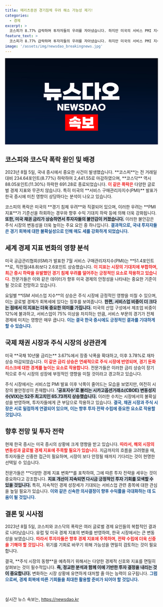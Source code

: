 ```yaml
---
title: 메리츠증권 경기침체 우려 해소 가능성 제기!
categories:
  - 경제
excerpt: >
  코스피가 8.77% 급락하며 투자자들의 우려를 자아냈습니다. 하지만 미국의 서비스 PMI 지수 발표가 새로운 희망의 신호로 작용하면서 글로벌 증시에 긍정적 영향을 미치고 있습니다. 지금 바로 확인해보세요!
feature_text: >
  코스피가 8.77% 급락하며 투자자들의 우려를 자아냈습니다. 하지만 미국의 서비스 PMI 지수 발표가 새로운 희망의 신호로 작용하면서 글로벌 증시에 긍정적 영향을 미치고 있습니다. 지금 바로 확인해보세요!
image: '/assets/img/newsdao_breakingnews.jpg'
---
```


<p><img src="/assets/img/newsdao_breakingnews.jpg" alt="ontimetimes 속보" /></p>

<h2 data-ke-size="size26">코스피와 코스닥 폭락 원인 및 배경</h2>

<p data-ke-size="size16">2023년 8월 5일, 국내 증시에서 중요한 사건이 발생했습니다. **코스피**는 전 거래일 대비 234.64포인트(8.77%) 하락하여 2,441.55로 마감하였으며, **코스닥** 역시 88.05포인트(11.30%) 하락한 691.28로 종료되었습니다. <b><span style="color: #ee2323;">이 같은 폭락은</span></b> 다양한 글로벌 경제 지표와 무관치 않습니다. 특히 미국의 **서비스 구매관리자지수(PMI)** 발표가 한국 증시에 미친 영향이 상당하다는 분석이 나오고 있습니다.</p>

<p data-ke-size="size16">코스피의 폭락은 미국의 **경기 침체 우려**와 직결되어 있으며, 이러한 우려는 **PMI 지표**가 기준선을 하회하는 경우와 향후 수익 기대치 하락 등에 의해 더욱 강화됩니다. <b><span style="background-color: #21538527;">또한, 미국 채권 금리가 상승하면서 투자자들의 불안감이 커졌습니다.</span></b> 이러한 불안감은 주식 시장의 변동성을 더욱 높이는 주요 요인 중 하나입니다. <b><span style="color: #1a5490;">결과적으로, 국내 투자자들은 경기 회복에 대한 불확실성으로 인해 매도 세를 강화하게 되었습니다.</span></b></p>

<h2 data-ke-size="size26">세계 경제 지표 변화의 영향 분석</h2>

<p data-ke-size="size16">미국 공급관리협회(ISM)가 발표한 7월 서비스 구매관리자지수(PMI)는 **51.4포인트**로, 직전월(48.8)보다 2.6포인트 상승했습니다. <b><span style="color: #ee2323;">이 지표는 시장의 기대치에 부합하며, 최근 증시 하락을 유발했던 경기 침체 우려를 덜어주는 긍정적인 요소로 작용하고 있습니다.</span></b> 전문가들은 이와 같은 데이터가 향후 미국 경제의 안정성을 나타내는 중요한 기준이 될 것으로 전망하고 있습니다.</p>

<p data-ke-size="size16">요일별 **ISM 서비스업 지수**의 상승은 주식 시장에 긍정적인 영향을 미칠 수 있으며, 이는 글로벌 경제가 회복세에 있다는 징후를 보여줍니다. <b><span style="background-color: #21538527;">한편, 서비스업 비중이 더 크다는 점에서 이 지표는 더욱 중요한 의미를 가집니다.</span></b> 미국의 산업 구성에서 제조업 비중이 12%에 불과하고, 서비스업이 75% 이상을 차지하는 만큼, 서비스 부문의 경기가 전체 경제에 미치는 영향은 매우 큽니다. <b><span style="color: #1a5490;">이는 결국 한국 증시에도 긍정적인 결과를 기대하게 할 수 있습니다.</span></b></p>

<h2 data-ke-size="size26">국제 채권 시장과 주식 시장의 상관관계</h2>

<p data-ke-size="size16">미국 **국채 10년물 금리는** 3.67%에서 장중 낙폭을 확대하고, 이후 3.78%로 재차 상승 마감되었습니다. <b><span style="color: #ee2323;">이 같은 금리 상승은 연쇄적으로 주식 시장에 반영되며, 경기 둔화 리스크에 대한 경계를 높이는 요소로 작용합니다.</span></b> 전문가들은 이러한 금리 상승이 장기적으로 주식 시장의 성장에 부정적인 영향을 미칠 것이라고 경고하고 있습니다.</p>

<p data-ke-size="size16">주식 시장에서는 서비스업 PMI 발표 이후 낙폭이 줄어드는 모습을 보였지만, 여전히 시장의 불안정성이 존재합니다. <b><span style="background-color: #21538527;">'공포지수'로 불리는 시카고옵션거래소(CBOE) 변동성지수(VIX)는 52주 최고치인 65.73까지 상승했습니다.</span></b> 이러한 수치는 시장에서의 불확실성을 반영하며, 투자자들에게 큰 부담으로 작용하고 있습니다. <b><span style="color: #1a5490;">결국, 채권 시장과 주식 시장은 서로 밀접하게 연결되어 있으며, 이는 향후 투자 전략 수립에 중요한 요소로 작용할 것입니다.</span></b></p>

<h2 data-ke-size="size26">향후 전망 및 투자 전략</h2>

<p data-ke-size="size16">현재 한국 증시는 미국 증시의 상황에 크게 영향을 받고 있습니다. <b><span style="color: #ee2323;">따라서, 해외 시장의 변동성과 글로벌 경제 지표에 주목할 필요가 있습니다.</span></b> 지금까지의 흐름을 고려했을 때, 투자자들은 신중한 접근이 필요하며, 시장이 보다 안정될 때까지 기다리는 것이 현명한 선택일 수 있습니다.</p>

<p data-ke-size="size16">전문가들은 **다양한 경제 지표 변화**를 포착하여, 그에 따른 투자 전략을 세우는 것이 중요하다고 강조합니다. <b><span style="background-color: #21538527;">지표 개선이 지속되면 다시금 긍정적인 투자 기회를 모색할 수 있을 것입니다.</span></b> 특히, 지속적인 경제 성장세가 기대되는 서비스업 관련 종목에 대한 관심을 높일 필요가 있습니다. <b><span style="color: #1a5490;">이와 같은 신속한 의사결정이 향후 수익률을 극대화하는 데 도움이 될 것입니다.</span></b></p>

<h2 data-ke-size="size26">결론 및 시사점</h2>

<p data-ke-size="size16">2023년 8월 5일, 코스피와 코스닥의 폭락은 여러 글로벌 경제 요인들의 복합적인 결과로 나타났습니다. 유럽 및 미국 경제 지표의 변화를 반영하여, 한국 시장에서는 큰 변동성을 보였습니다. <b><span style="color: #ee2323;">따라서 투자자들은 향후 경제 지표에 주목하며, 전략 수립에 더욱 신중을 기해야 할 것입니다.</span></b> 위기를 기회로 바꾸기 위해 가능성을 면밀히 검토하는 것이 필요합니다.</p>

<p data-ke-size="size16">결국, **주식 시장의 동향**을 예측하기 위해서는 다양한 경제적 신호와 지표를 면밀히 살펴보는 것이 필수적입니다. <b><span style="background-color: #21538527;">즉, 정교한 분석과 함께 이에 기반한 투자 결정을 내리는 것이 중요합니다.</span></b> 변화하는 시장 상황에 유연하게 대처할 줄 아는 능력이 요구됩니다. <b><span style="color: #1a5490;">그럼으로써, 경제 회복에 따른 기회들을 최대한 활용할 준비가 되어야 할 것입니다.</span></b></p>

<p data-ke-size="size16">&nbsp;</p>
실시간 뉴스 속보는, <a href="https://newsdao.kr" rel="dofollow">https://newsdao.kr</a>


